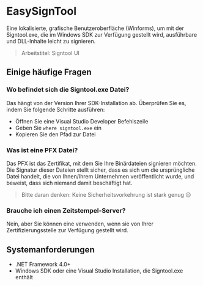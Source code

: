 # EasySignTool
Eine lokalisierte, grafische Benutzeroberfläche (Winforms), um mit der Signtool.exe, die im Windows SDK zur Verfügung gestellt wird, ausführbare und DLL-Inhalte leicht zu signieren.

> Arbeitstitel: Signtool UI

## Einige häufige Fragen
### Wo befindet sich die Signtool.exe Datei?
Das hängt von der Version Ihrer SDK-Installation ab.
Überprüfen Sie es, indem Sie folgende Schritte ausführen:
* Öffnen Sie eine Visual Studio Developer Befehlszeile 
* Geben Sie `where signtool.exe` ein 
* Kopieren Sie den Pfad zur Datei

### Was ist eine PFX Datei?
Das PFX ist das Zertifikat, mit dem Sie Ihre Binärdateien signieren möchten. Die Signatur dieser Dateien stellt sicher, dass es sich um die ursprüngliche Datei handelt, die von Ihnen/Ihrem Unternehmen veröffentlicht wurde, und beweist, dass sich niemand damit beschäftigt hat.
> Bitte daran denken: Keine Sicherheitsvorkehrung ist stark genug 😉

### Brauche ich einen Zeitstempel-Server?
Nein, aber Sie können eine verwenden, wenn sie von Ihrer Zertifizierungsstelle zur Verfügung gestellt wird.

## Systemanforderungen
* .NET Framework 4.0+
* Windows SDK oder eine Visual Studio Installation, die Signtool.exe enthält

